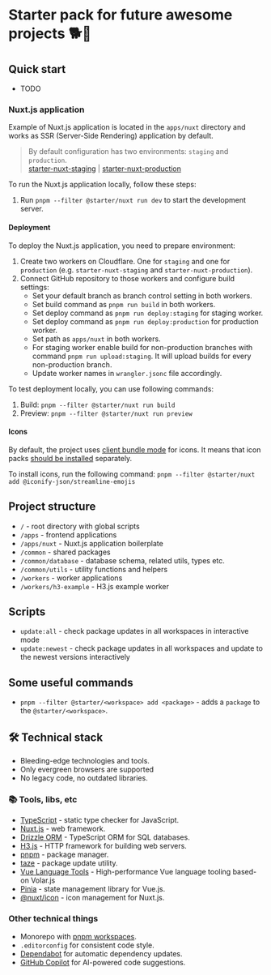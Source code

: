 # Starter pack for future awesome projects 🐕💨

## Quick start

- TODO

### Nuxt.js application

Example of Nuxt.js application is located in the `apps/nuxt` directory and works as SSR (Server-Side Rendering) application by default.

> By default configuration has two environments: `staging` and `production`. <br>
> [starter-nuxt-staging](https://starter-nuxt-staging.perd.workers.dev/) | [starter-nuxt-production](https://starter-nuxt-production.perd.workers.dev/)

To run the Nuxt.js application locally, follow these steps:

1. Run `pnpm --filter @starter/nuxt run dev` to start the development server.

#### Deployment

To deploy the Nuxt.js application, you need to prepare environment:

1. Create two workers on Cloudflare. One for `staging` and one for `production` (e.g. `starter-nuxt-staging` and `starter-nuxt-production`).
2. Connect GitHub repository to those workers and configure build settings:
   - Set your default branch as branch control setting in both workers.
   - Set build command as `pnpm run build` in both workers.
   - Set deploy command as `pnpm run deploy:staging` for staging worker.
   - Set deploy command as `pnpm run deploy:production` for production worker.
   - Set path as `apps/nuxt` in both workers.
   - For staging worker enable build for non-production branches with command `pnpm run upload:staging`. It will upload builds for every non-production branch.
   - Update worker names in `wrangler.jsonc` file accordingly.

To test deployment locally, you can use following commands:

1. Build: `pnpm --filter @starter/nuxt run build`
2. Preview: `pnpm --filter @starter/nuxt run preview`

#### Icons

By default, the project uses [client bundle mode](https://nuxt.com/modules/icon#client-bundle) for icons. It means that icon packs [should be installed](https://nuxt.com/modules/icon#iconify-dataset) separately.

To install icons, run the following command: `pnpm --filter @starter/nuxt add @iconify-json/streamline-emojis`

## Project structure

- `/` - root directory with global scripts
- `/apps` - frontend applications
- `/apps/nuxt` - Nuxt.js application boilerplate
- `/common` - shared packages
- `/common/database` - database schema, related utils, types etc.
- `/common/utils` - utility functions and helpers
- `/workers` - worker applications
- `/workers/h3-example` - H3.js example worker

## Scripts

- `update:all` - check package updates in all workspaces in interactive mode
- `update:newest` - check package updates in all workspaces and update to the newest versions interactively

## Some useful commands

- `pnpm --filter @starter/<workspace> add <package>` - adds a `package` to the `@starter/<workspace>`.

## 🛠️ Technical stack

- Bleeding-edge technologies and tools.
- Only evergreen browsers are supported
- No legacy code, no outdated libraries.

### 📚 Tools, libs, etc

- [TypeScript](https://www.typescriptlang.org) - static type checker for JavaScript.
- [Nuxt.js](https://nuxt.com) - web framework.
- [Drizzle ORM](https://orm.drizzle.team) - TypeScript ORM for SQL databases.
- [H3.js](https://h3.dev/) - HTTP framework for building web servers.
- [pnpm](https://pnpm.io) - package manager.
- [taze](https://github.com/antfu-collective/taze) - package update utility.
- [Vue Language Tools](https://github.com/vuejs/language-tools) - High-performance Vue language tooling based-on Volar.js
- [Pinia](https://pinia.vuejs.org) - state management library for Vue.js.
- [@nuxt/icon](https://github.com/nuxt/icon?tab=readme-ov-file#nuxt-icon) - icon management for Nuxt.js.

### Other technical things

- Monorepo with [pnpm workspaces](https://pnpm.io/workspaces).
- `.editorconfig` for consistent code style.
- [Dependabot](https://docs.github.com/en/code-security/getting-started/dependabot-quickstart-guide) for automatic dependency updates.
- [GitHub Copilot](https://github.com/features/copilot) for AI-powered code suggestions.
